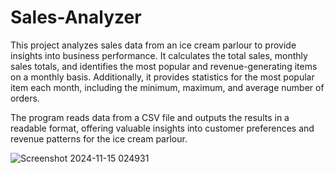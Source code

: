 # Sales-Analyzer
This project analyzes sales data from an ice cream parlour to provide insights into business performance. It calculates the total sales, monthly sales totals, and identifies the most popular and revenue-generating items on a monthly basis. Additionally, it provides statistics for the most popular item each month, including the minimum, maximum, and average number of orders.

The program reads data from a CSV file and outputs the results in a readable format, offering valuable insights into customer preferences and revenue patterns for the ice cream parlour.

![Screenshot 2024-11-15 024931](https://github.com/user-attachments/assets/87548b4c-27ff-43d9-a1a7-e1270353d232)
